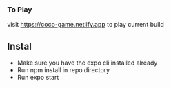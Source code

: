 
### To Play
visit https://coco-game.netlify.app to play current build

## Instal
- Make sure you have the expo cli installed already
- Run npm install in repo directory
- Run expo start
